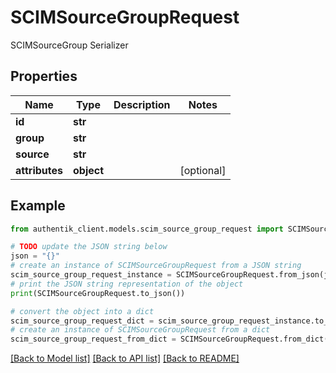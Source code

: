 # SCIMSourceGroupRequest

SCIMSourceGroup Serializer

## Properties

Name | Type | Description | Notes
------------ | ------------- | ------------- | -------------
**id** | **str** |  | 
**group** | **str** |  | 
**source** | **str** |  | 
**attributes** | **object** |  | [optional] 

## Example

```python
from authentik_client.models.scim_source_group_request import SCIMSourceGroupRequest

# TODO update the JSON string below
json = "{}"
# create an instance of SCIMSourceGroupRequest from a JSON string
scim_source_group_request_instance = SCIMSourceGroupRequest.from_json(json)
# print the JSON string representation of the object
print(SCIMSourceGroupRequest.to_json())

# convert the object into a dict
scim_source_group_request_dict = scim_source_group_request_instance.to_dict()
# create an instance of SCIMSourceGroupRequest from a dict
scim_source_group_request_from_dict = SCIMSourceGroupRequest.from_dict(scim_source_group_request_dict)
```
[[Back to Model list]](../README.md#documentation-for-models) [[Back to API list]](../README.md#documentation-for-api-endpoints) [[Back to README]](../README.md)


